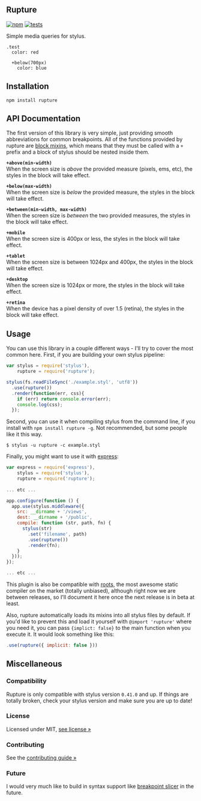 Rupture
-------

[![npm](https://badge.fury.io/js/rupture.png)](http://badge.fury.io/js/rupture)
[![tests](https://travis-ci.org/jenius/rupture.png?branch=master)](https://travis-ci.org/jenius/rupture)

Simple media queries for stylus.

```styl
.test
  color: red

  +below(700px)
    color: blue
```

Installation
------------

`npm install rupture`

API Documentation
-----------------

The first version of this library is very simple, just providing smooth abbreviations for common breakpoints. All of the functions provided by rupture are [block mixins](http://learnboost.github.io/stylus/docs/mixins.html#block-mixins), which means that they must be called with a `+` prefix and a block of stylus should be nested inside them.

**`+above(min-width)`**    
When the screen size is _above_ the provided measure (pixels, ems, etc), the styles in the block will take effect.

**`+below(max-width)`**    
When the screen size is _below_ the provided measure, the styles in the block will take effect.

**`+between(min-width, max-width)`**    
When the screen size is _between_ the two provided measures, the styles in the block will take effect.

**`+mobile`**    
When the screen size is 400px or less, the styles in the block will take effect.

**`+tablet`**    
When the screen size is between 1024px and 400px, the styles in the block will take effect.

**`+desktop`**    
When the screen size is 1024px or more, the styles in the block will take effect.

**`+retina`**    
When the device has a pixel density of over 1.5 (retina), the styles in the block will take effect.

Usage
-----

You can use this library in a couple different ways - I'll try to cover the most common here. First, if you are building your own stylus pipeline:

```js
var stylus = require('stylus'),
    rupture = require('rupture');

stylus(fs.readFileSync('./example.styl', 'utf8'))
  .use(rupture())
  .render(function(err, css){
    if (err) return console.error(err);
    console.log(css);
  });
```

Second, you can use it when compiling stylus from the command line, if you install with `npm install rupture -g`. Not recommended, but some people like it this way.

```
$ stylus -u rupture -c example.styl
```

Finally, you might want to use it with [express](http://expressjs.com):

```js
var express = require('express'),
    stylus = require('stylus'),
    rupture = require('rupture');
 
... etc ...

app.configure(function () {
  app.use(stylus.middleware({
    src: __dirname + '/views',
    dest: __dirname + '/public',
    compile: function (str, path, fn) {
      stylus(str)
        .set('filename', path)
        .use(rupture())
        .render(fn);
    }
  }));
});

... etc ...
```

This plugin is also be compatible with [roots](http://roots.cx), the most awesome static compiler on the market (totally unbiased), although right now we are between releases, so I'll document it here once the next release is in beta at least.

Also, rupture automatically loads its mixins into all stylus files by default. If you'd like to prevent this and load it yourself with `@import 'rupture'` where you need it, you can pass `{implict: false}` to the main function when you execute it. It would look something like this:

```js
.use(rupture({ implicit: false }))
```

Miscellaneous
-------------

### Compatibility

Rupture is only compatible with stylus version `0.41.0` and up. If things are totally broken, check your stylus version and make sure you are up to date!

### License

Licensed under MIT, [see license &raquo;](license.md)

### Contributing

See the [contributing guide &raquo;](contributing.md)

### Future

I would very much like to build in syntax support like [breakpoint slicer](https://github.com/lolmaus/breakpoint-slicer) in the future.
